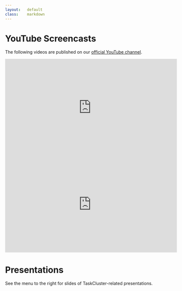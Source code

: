 ```yaml
---
layout:   default
class:    markdown
---
```


YouTube Screencasts
===================

The following videos are published on our [official YouTube channel](https://www.youtube.com/channel/UCD0odAg4RgoTDdomOx7lSuw).

<iframe width="560" height="315" src="https://www.youtube.com/embed/cez1uGY5u8A" frameborder="0" allowfullscreen></iframe>

<iframe width="560" height="315" src="https://www.youtube.com/embed/B1MAyJpUya8" frameborder="0" allowfullscreen></iframe>

Presentations
=============

See the menu to the right for slides of TaskCluster-related presentations.
